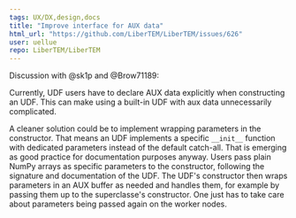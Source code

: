 ```yaml
---
tags: UX/DX,design,docs
title: "Improve interface for AUX data"
html_url: "https://github.com/LiberTEM/LiberTEM/issues/626"
user: uellue
repo: LiberTEM/LiberTEM
---
```


Discussion with @sk1p and @Brow71189:

Currently, UDF users have to declare AUX data explicitly when constructing an UDF. This can make using a built-in UDF with aux data unnecessarily complicated.

A cleaner solution could be to implement wrapping parameters in the constructor. That means an UDF implements a specific `__init__` function with dedicated parameters instead of the default catch-all. That is emerging as good practice for documentation purposes anyway. Users pass plain NumPy arrays as specific parameters to the constructor, following the signature and documentation of the UDF. The UDF's constructor then wraps parameters in an AUX buffer as needed and handles them, for example by passing them up to the superclasse's constructor. One just has to take care about parameters being passed again on the worker nodes.